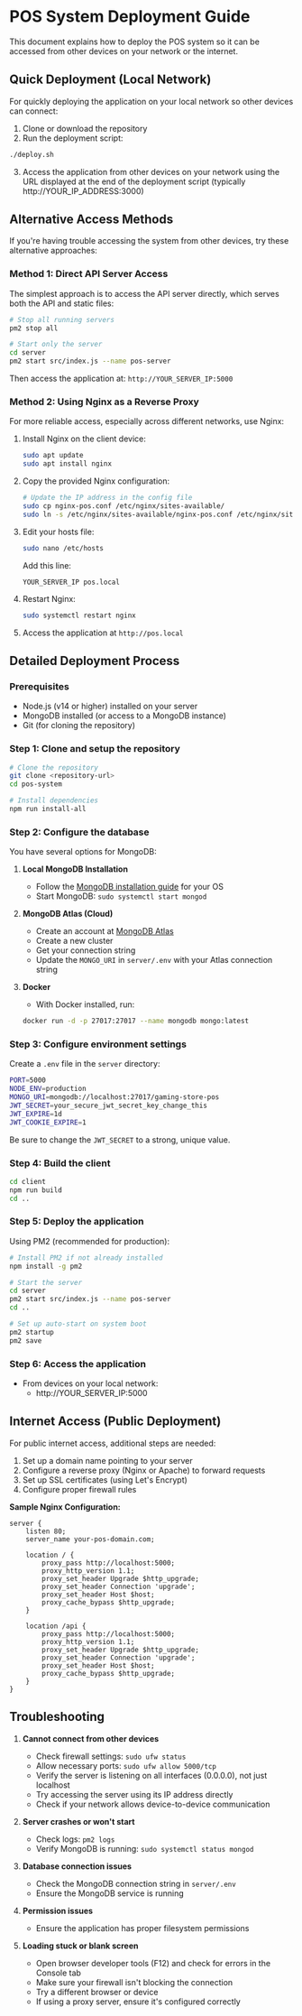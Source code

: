 # POS System Deployment Guide

This document explains how to deploy the POS system so it can be accessed from other devices on your network or the internet.

## Quick Deployment (Local Network)

For quickly deploying the application on your local network so other devices can connect:

1. Clone or download the repository
2. Run the deployment script:

```bash
./deploy.sh
```

3. Access the application from other devices on your network using the URL displayed at the end of the deployment script (typically http://YOUR_IP_ADDRESS:3000)

## Alternative Access Methods

If you're having trouble accessing the system from other devices, try these alternative approaches:

### Method 1: Direct API Server Access

The simplest approach is to access the API server directly, which serves both the API and static files:

```bash
# Stop all running servers
pm2 stop all

# Start only the server
cd server
pm2 start src/index.js --name pos-server
```

Then access the application at: `http://YOUR_SERVER_IP:5000`

### Method 2: Using Nginx as a Reverse Proxy

For more reliable access, especially across different networks, use Nginx:

1. Install Nginx on the client device:

   ```bash
   sudo apt update
   sudo apt install nginx
   ```

2. Copy the provided Nginx configuration:

   ```bash
   # Update the IP address in the config file
   sudo cp nginx-pos.conf /etc/nginx/sites-available/
   sudo ln -s /etc/nginx/sites-available/nginx-pos.conf /etc/nginx/sites-enabled/
   ```

3. Edit your hosts file:

   ```bash
   sudo nano /etc/hosts
   ```

   Add this line:

   ```
   YOUR_SERVER_IP pos.local
   ```

4. Restart Nginx:

   ```bash
   sudo systemctl restart nginx
   ```

5. Access the application at `http://pos.local`

## Detailed Deployment Process

### Prerequisites

- Node.js (v14 or higher) installed on your server
- MongoDB installed (or access to a MongoDB instance)
- Git (for cloning the repository)

### Step 1: Clone and setup the repository

```bash
# Clone the repository
git clone <repository-url>
cd pos-system

# Install dependencies
npm run install-all
```

### Step 2: Configure the database

You have several options for MongoDB:

1. **Local MongoDB Installation**

   - Follow the [MongoDB installation guide](https://www.mongodb.com/docs/manual/installation/) for your OS
   - Start MongoDB: `sudo systemctl start mongod`

2. **MongoDB Atlas (Cloud)**

   - Create an account at [MongoDB Atlas](https://www.mongodb.com/atlas/database)
   - Create a new cluster
   - Get your connection string
   - Update the `MONGO_URI` in `server/.env` with your Atlas connection string

3. **Docker**
   - With Docker installed, run:
   ```bash
   docker run -d -p 27017:27017 --name mongodb mongo:latest
   ```

### Step 3: Configure environment settings

Create a `.env` file in the `server` directory:

```bash
PORT=5000
NODE_ENV=production
MONGO_URI=mongodb://localhost:27017/gaming-store-pos
JWT_SECRET=your_secure_jwt_secret_key_change_this
JWT_EXPIRE=1d
JWT_COOKIE_EXPIRE=1
```

Be sure to change the `JWT_SECRET` to a strong, unique value.

### Step 4: Build the client

```bash
cd client
npm run build
cd ..
```

### Step 5: Deploy the application

Using PM2 (recommended for production):

```bash
# Install PM2 if not already installed
npm install -g pm2

# Start the server
cd server
pm2 start src/index.js --name pos-server
cd ..

# Set up auto-start on system boot
pm2 startup
pm2 save
```

### Step 6: Access the application

- From devices on your local network:
  - http://YOUR_SERVER_IP:5000

## Internet Access (Public Deployment)

For public internet access, additional steps are needed:

1. Set up a domain name pointing to your server
2. Configure a reverse proxy (Nginx or Apache) to forward requests
3. Set up SSL certificates (using Let's Encrypt)
4. Configure proper firewall rules

**Sample Nginx Configuration:**

```nginx
server {
    listen 80;
    server_name your-pos-domain.com;

    location / {
        proxy_pass http://localhost:5000;
        proxy_http_version 1.1;
        proxy_set_header Upgrade $http_upgrade;
        proxy_set_header Connection 'upgrade';
        proxy_set_header Host $host;
        proxy_cache_bypass $http_upgrade;
    }

    location /api {
        proxy_pass http://localhost:5000;
        proxy_http_version 1.1;
        proxy_set_header Upgrade $http_upgrade;
        proxy_set_header Connection 'upgrade';
        proxy_set_header Host $host;
        proxy_cache_bypass $http_upgrade;
    }
}
```

## Troubleshooting

1. **Cannot connect from other devices**

   - Check firewall settings: `sudo ufw status`
   - Allow necessary ports: `sudo ufw allow 5000/tcp`
   - Verify the server is listening on all interfaces (0.0.0.0), not just localhost
   - Try accessing the server using its IP address directly
   - Check if your network allows device-to-device communication

2. **Server crashes or won't start**

   - Check logs: `pm2 logs`
   - Verify MongoDB is running: `sudo systemctl status mongod`

3. **Database connection issues**

   - Check the MongoDB connection string in `server/.env`
   - Ensure the MongoDB service is running

4. **Permission issues**

   - Ensure the application has proper filesystem permissions

5. **Loading stuck or blank screen**
   - Open browser developer tools (F12) and check for errors in the Console tab
   - Make sure your firewall isn't blocking the connection
   - Try a different browser or device
   - If using a proxy server, ensure it's configured correctly
